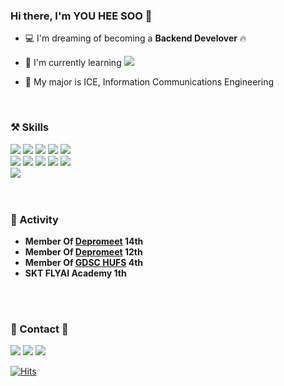 ### Hi there, I'm YOU HEE SOO 👋   

 - 💻   I'm dreaming of becoming a **Backend Develover** 🔥

 - 🌱 I'm currently learning <img src="https://img.shields.io/badge/Spring Boot-6DB33F?style=for-the-badge&logo=Spring Boot&logoColor=white">
- 🏫 My major is ICE, Information Communications Engineering
<br>

### ⚒️ Skills
<div align=left> 
<img src="https://img.shields.io/badge/NestJS-E0234E?style=for-the-badge&logo=nestjs&logoColor=white"> 
  <img src="https://img.shields.io/badge/Typescript-3178C6?style=for-the-badge&logo=typescript&logoColor=white"> 
<img src="https://img.shields.io/badge/Spring Boot-6DB33F?style=for-the-badge&logo=Spring Boot&logoColor=white">
  <img src="https://img.shields.io/badge/java-007396?style=for-the-badge&logo=java&logoColor=white"> 
  <img src="https://img.shields.io/badge/python-3776AB?style=for-the-badge&logo=python&logoColor=white"> 
  <br>
  <img src="https://img.shields.io/badge/mysql-4479A1?style=for-the-badge&logo=mysql&logoColor=white"> 
<img src="https://img.shields.io/badge/node.js-339933?style=for-the-badge&logo=Node.js&logoColor=white">
<img src="https://img.shields.io/badge/javascript-F7DF1E?style=for-the-badge&logo=javascript&logoColor=black"> 
  <img src="https://img.shields.io/badge/html5-E34F26?style=for-the-badge&logo=html5&logoColor=white"> 
  <img src="https://img.shields.io/badge/css-1572B6?style=for-the-badge&logo=css3&logoColor=white"> 

  <br>
   <img src="https://img.shields.io/badge/react-61DAFB?style=for-the-badge&logo=react&logoColor=black">
  </div>
<br>
<br>
 
### 🤸 Activity
- **Member Of [Depromeet](https://github.com/depromeet) 14th**
- **Member Of [Depromeet](https://github.com/depromeet) 12th**
- **Member Of [GDSC HUFS](https://gdsc-hufs.web.app/) 4th**
- **SKT FLYAI Academy 1th**
<br>
<br>

 ### 📧 Contact 📧
<a href="soo990315@naver.com" target="_blank"><img src="https://img.shields.io/badge/Email-339933?style=flat-square&logo=Naver&logoColor=white"/></a>
<a href="skyblue22756@gmail.com" target="_blank"><img src="https://img.shields.io/badge/Gmail-E34F26?style=flat-square&logo=Gmail&logoColor=white"/></a>
<a href="https://github.com/Ryuhyis" target="_blank"><img src="https://img.shields.io/badge/Github-232F3E?style=flat-square&logo=Github&logoColor=white"/></a>

[![Hits](https://hits.seeyoufarm.com/api/count/incr/badge.svg?url=https%3A%2F%2Fgithub.com%2FRyuhyis%2F&count_bg=%2379C83D&title_bg=%23555555&icon=&icon_color=%23FF9A9A&title=hits&edge_flat=false)](https://hits.seeyoufarm.com)
<div align=center>
  
  


<!--
**Ryuhyis/Ryuhyis** is a ✨ _special_ ✨ repository because its `README.md` (this file) appears on your GitHub profile.

Here are some ideas to get you started:

- 🔭 I’m currently working on ...
- 🌱 I’m currently learning ...
- 👯 I’m looking to collaborate on ...
- 🤔 I’m looking for help with ...
- 💬 Ask me about ...
- 📫 How to reach me: ...
- 😄 Pronouns: ...
- ⚡ Fun fact: ...
-->
